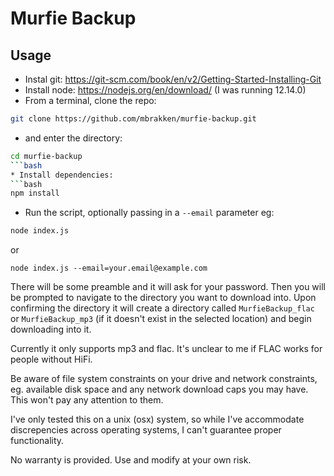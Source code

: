 # Murfie Backup

## Usage
* Instal git: https://git-scm.com/book/en/v2/Getting-Started-Installing-Git
* Install node: https://nodejs.org/en/download/ (I was running 12.14.0)
* From a terminal, clone the repo: 
```bash
git clone https://github.com/mbrakken/murfie-backup.git
```
* and enter the directory: 
```bash
cd murfie-backup
```bash
* Install dependencies:
```bash
npm install
```
* Run the script, optionally passing in a `--email` parameter eg:
```bash
node index.js
```
or
```
node index.js --email=your.email@example.com
```
There will be some preamble and it will ask for your password. Then you will be prompted to navigate to the directory you want to download into. Upon confirming the directory it will create a directory called `MurfieBackup_flac` or `MurfieBackup_mp3` (if it doesn't exist in the selected location) and begin downloading into it. 

Currently it only supports mp3 and flac. It's unclear to me if FLAC works for people without HiFi.

Be aware of file system constraints on your drive and network constraints, eg. available disk space and any network download caps you may have. This won't pay any attention to them.

I've only tested this on a unix (osx) system, so while I've accommodate discrepencies across operating systems, I can't guarantee proper functionality.

No warranty is provided. Use and modify at your own risk.
